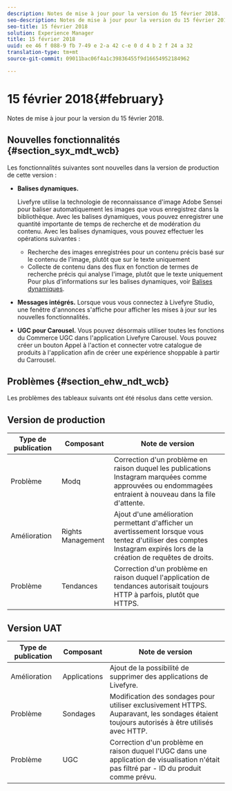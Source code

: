 ```yaml
---
description: Notes de mise à jour pour la version du 15 février 2018.
seo-description: Notes de mise à jour pour la version du 15 février 2018.
seo-title: 15 février 2018
solution: Experience Manager
title: 15 février 2018
uuid: ee 46 f 088-9 fb 7-49 e 2-a 42 c-e 0 d 4 b 2 f 24 a 32
translation-type: tm+mt
source-git-commit: 09011bac06f4a1c39836455f9d16654952184962

---
```



# 15 février 2018{#february}

Notes de mise à jour pour la version du 15 février 2018.

## Nouvelles fonctionnalités {#section_syx_mdt_wcb}

Les fonctionnalités suivantes sont nouvelles dans la version de production de cette version :

* **Balises dynamiques.**

   Livefyre utilise la technologie de reconnaissance d'image Adobe Sensei pour baliser automatiquement les images que vous enregistrez dans la bibliothèque.
Avec les balises dynamiques, vous pouvez enregistrer une quantité importante de temps de recherche et de modération du contenu. Avec les balises dynamiques, vous pouvez effectuer les opérations suivantes :

   * Recherche des images enregistrées pour un contenu précis basé sur le contenu de l'image, plutôt que sur le texte uniquement
   * Collecte de contenu dans des flux en fonction de termes de recherche précis qui analyse l'image, plutôt que le texte uniquement
   Pour plus d'informations sur les balises dynamiques, voir [Balises dynamiques](/help/using/c-features-livefyre/c-smart-tags/c-smart-tags.md#c_smart_tags).

* **Messages intégrés.** Lorsque vous vous connectez à Livefyre Studio, une fenêtre d'annonces s'affiche pour afficher les mises à jour sur les nouvelles fonctionnalités.
* **UGC pour Carousel.** Vous pouvez désormais utiliser toutes les fonctions du Commerce UGC dans l'application Livefyre Carousel. Vous pouvez créer un bouton Appel à l'action et connecter votre catalogue de produits à l'application afin de créer une expérience shoppable à partir du Carrousel.

## Problèmes {#section_ehw_ndt_wcb}

Les problèmes des tableaux suivants ont été résolus dans cette version.

## Version de production

| **Type de publication** | **Composant** | **Note de version** |
|---|---|---|
| Problème | Modq | Correction d'un problème en raison duquel les publications Instagram marquées comme approuvées ou endommagées entraient à nouveau dans la file d'attente. |
| Amélioration | Rights Management | Ajout d'une amélioration permettant d'afficher un avertissement lorsque vous tentez d'utiliser des comptes Instagram expirés lors de la création de requêtes de droits. |
| Problème | Tendances | Correction d'un problème en raison duquel l'application de tendances autorisait toujours HTTP à parfois, plutôt que HTTPS. |

## Version UAT

| **Type de publication** | **Composant** | **Note de version** |
|---|---|---|
| Amélioration | Applications | Ajout de la possibilité de supprimer des applications de Livefyre. |
| Problème | Sondages | Modification des sondages pour utiliser exclusivement HTTPS. Auparavant, les sondages étaient toujours autorisés à être utilisés avec HTTP. |
| Problème | UGC | Correction d'un problème en raison duquel l'UGC dans une application de visualisation n'était pas filtré par - ID du produit comme prévu. |

